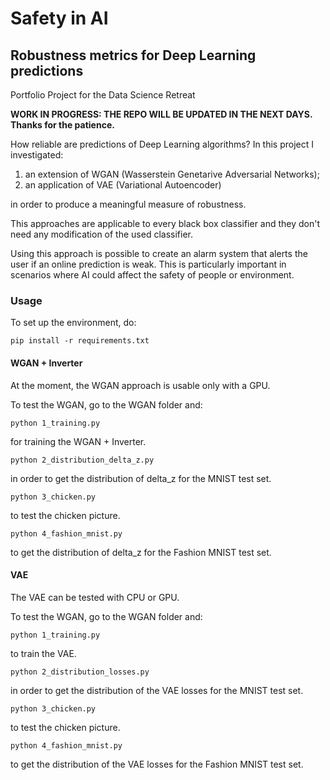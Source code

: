 # Safety in AI
## Robustness metrics for Deep Learning predictions
Portfolio Project for the Data Science Retreat

**WORK IN PROGRESS: THE REPO WILL BE UPDATED IN THE NEXT DAYS. Thanks for the patience.**

How reliable are predictions of Deep Learning algorithms? In this project I investigated:
1. an extension of WGAN (Wasserstein Genetarive Adversarial Networks);
2. an application of VAE (Variational Autoencoder)

in order to produce a meaningful measure of robustness.

This approaches are applicable to every black box classifier and they don't need any modification of the used classifier.

Using this approach is possible to create an alarm system that alerts the user if an online prediction is weak. This is particularly important in scenarios where AI could affect the safety of people or environment.

### Usage
To set up the environment, do:
```
pip install -r requirements.txt
```

#### WGAN + Inverter
At the moment, the WGAN approach is usable only with a GPU.

To test the WGAN, go to the WGAN folder and:
```
python 1_training.py
```
for training the WGAN + Inverter.

```
python 2_distribution_delta_z.py
```
in order to get the distribution of delta_z for the MNIST test set.

```
python 3_chicken.py
```
to test the chicken picture.

```
python 4_fashion_mnist.py
```
to get the distribution of delta_z for the Fashion MNIST test set.

#### VAE
The VAE can be tested with CPU or GPU.

To test the WGAN, go to the WGAN folder and:
```
python 1_training.py
```
to train the VAE.

```
python 2_distribution_losses.py
```
in order to get the distribution of the VAE losses for the MNIST test set.

```
python 3_chicken.py
```
to test the chicken picture.

```
python 4_fashion_mnist.py
```
to get the distribution of the VAE losses for the Fashion MNIST test set.
